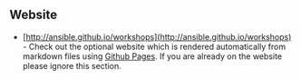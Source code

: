 ## Website

- [http://ansible.github.io/workshops](http://ansible.github.io/workshops) - Check out the optional website which is rendered automatically from markdown files using [Github Pages](https://pages.github.com/).  If you are already on the website please ignore this section.